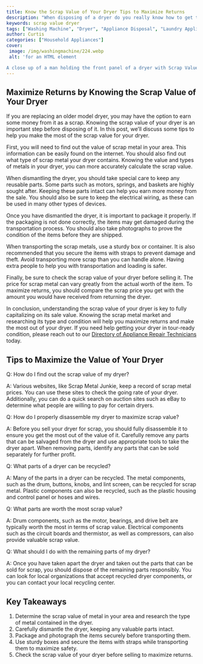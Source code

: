```yaml
---
title: Know the Scrap Value of Your Dryer Tips to Maximize Returns
description: "When disposing of a dryer do you really know how to get the most out of its scrap value Discover our tips on how to maximize returns and ensure you get the most bang for your buck"
keywords: scrap value dryer
tags: ["Washing Machine", "Dryer", "Appliance Disposal", "Laundry Appliances", "Buy Appliance"]
author: Curtis
categories: ["Household Appliances"]
cover: 
 image: /img/washingmachine/224.webp
 alt: 'for an HTML element

A close up of a man holding the front panel of a dryer with Scrap Value printed on it'
---
```

## Maximize Returns by Knowing the Scrap Value of Your Dryer
If you are replacing an older model dryer, you may have the option to earn some money from it as a scrap. Knowing the scrap value of your dryer is an important step before disposing of it. In this post, we’ll discuss some tips to help you make the most of the scrap value for your dryer.

First, you will need to find out the value of scrap metal in your area. This information can be easily found on the internet. You should also find out what type of scrap metal your dryer contains. Knowing the value and types of metals in your dryer, you can more accurately calculate the scrap value.

When dismantling the dryer, you should take special care to keep any reusable parts. Some parts such as motors, springs, and baskets are highly sought after. Keeping these parts intact can help you earn more money from the sale. You should also be sure to keep the electrical wiring, as these can be used in many other types of devices.

Once you have dismantled the dryer, it is important to package it properly. If the packaging is not done correctly, the items may get damaged during the transportation process. You should also take photographs to prove the condition of the items before they are shipped.

When transporting the scrap metals, use a sturdy box or container. It is also recommended that you secure the items with straps to prevent damage and theft. Avoid transporting more scrap than you can handle alone. Having extra people to help you with transportation and loading is safer.

Finally, be sure to check the scrap value of your dryer before selling it. The price for scrap metal can vary greatly from the actual worth of the item. To maximize returns, you should compare the scrap price you get with the amount you would have received from returning the dryer.

In conclusion, understanding the scrap value of your dryer is key to fully capitalizing on its sale value. Knowing the scrap metal market and researching its type and condition will help you maximize returns and make the most out of your dryer. If you need help getting your dryer in tour-ready condition, please reach out to our [Directory of Appliance Repair Technicians](./pages/appliance-repair-technicians) today.

## Tips to Maximize the Value of Your Dryer

Q: How do I find out the scrap value of my dryer?

A: Various websites, like Scrap Metal Junkie, keep a record of scrap metal prices. You can use these sites to check the going rate of your dryer. Additionally, you can do a quick search on auction sites such as eBay to determine what people are willing to pay for certain dryers.

Q: How do I properly disassemble my dryer to maximize scrap value?

A: Before you sell your dryer for scrap, you should fully disassemble it to ensure you get the most out of the value of it. Carefully remove any parts that can be salvaged from the dryer and use appropriate tools to take the dryer apart. When removing parts, identify any parts that can be sold separately for further profit.

Q: What parts of a dryer can be recycled?

A: Many of the parts in a dryer can be recycled. The metal components, such as the drum, buttons, knobs, and lint screen, can be recycled for scrap metal. Plastic components can also be recycled, such as the plastic housing and control panel or hoses and wires.

Q: What parts are worth the most scrap value?

A: Drum components, such as the motor, bearings, and drive belt are typically worth the most in terms of scrap value. Electrical components such as the circuit boards and thermistor, as well as compressors, can also provide valuable scrap value.

Q: What should I do with the remaining parts of my dryer?

A: Once you have taken apart the dryer and taken out the parts that can be sold for scrap, you should dispose of the remaining parts responsibly. You can look for local organizations that accept recycled dryer components, or you can contact your local recycling center.

## Key Takeaways
1. Determine the scrap value of metal in your area and research the type of metal contained in the dryer.
2. Carefully dismantle the dryer, keeping any valuable parts intact.
3. Package and photograph the items securely before transporting them.
4. Use sturdy boxes and secure the items with straps while transporting them to maximize safety.
5. Check the scrap value of your dryer before selling to maximize returns.
